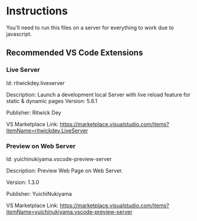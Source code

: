 # Instructions

You'll need to run this files on a server for everything to work due to javascript.

## Recommended VS Code Extensions

### Live Server

Id: ritwickdey.liveserver

Description: Launch a development local Server with live reload feature for static & dynamic pages
Version: 5.6.1

Publisher: Ritwick Dey

VS Marketplace Link: https://marketplace.visualstudio.com/items?itemName=ritwickdey.LiveServer

### Preview on Web Server

Id: yuichinukiyama.vscode-preview-server

Description: Preview Web Page on Web Server.

Version: 1.3.0

Publisher: YuichiNukiyama

VS Marketplace Link: https://marketplace.visualstudio.com/items?itemName=yuichinukiyama.vscode-preview-server
